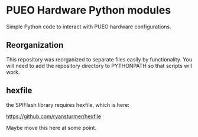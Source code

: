 # PUEO Hardware Python modules

Simple Python code to interact with PUEO hardware configurations.

## Reorganization

This repository was reorganized to separate files easily by
functionality. You will need to add the repository directory to
PYTHONPATH so that scripts will work.

## hexfile

the SPIFlash library requires hexfile, which is here:

https://github.com/ryansturmer/hexfile

Maybe move this here at some point.

